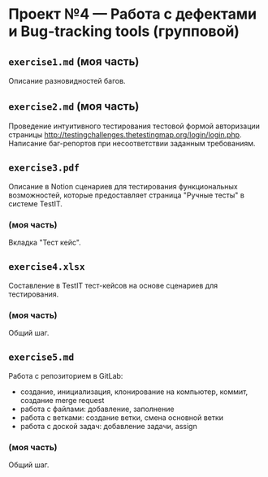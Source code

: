 # Проект №4 — Работа с дефектами и Bug-tracking tools (групповой)
## `exercise1.md` (моя часть)
Описание разновидностей багов.

## `exercise2.md` (моя часть)
Проведение интуитивного тестирования тестовой формой авторизации страницы http://testingchallenges.thetestingmap.org/login/login.php. Написание баг-репортов при несоответствии заданным требованиям.

## `exercise3.pdf`
Описание в Notion сценариев для тестирования функциональных возможностей, которые предоставляет страница "Ручные тесты" в системе TestIT.
### (моя часть)
Вкладка "Тест кейс".

## `exercise4.xlsx`
Составление в TestIT тест-кейсов на основе сценариев для тестирования.
### (моя часть)
Общий шаг.

## `exercise5.md`
Работа с репозиторием в GitLab:
- создание, инициализация, клонирование на компьютер, коммит, создание merge request
- работа с файлами: добавление, заполнение
- работа с ветками: создание ветки, смена основной ветки
- работа с доской задач: добавление задачи, assign
### (моя часть)
Общий шаг.
